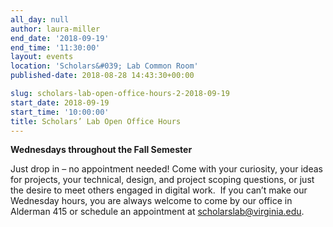 ```yaml
---
all_day: null
author: laura-miller
end_date: '2018-09-19'
end_time: '11:30:00'
layout: events
location: 'Scholars&#039; Lab Common Room'
published-date: 2018-08-28 14:43:30+00:00

slug: scholars-lab-open-office-hours-2-2018-09-19
start_date: 2018-09-19
start_time: '10:00:00'
title: Scholars’ Lab Open Office Hours
---
```


**Wednesdays throughout the Fall Semester**

Just drop in – no appointment needed! Come with your curiosity, your ideas for projects, your technical, design, and project scoping questions, or just the desire to meet others engaged in digital work.  If you can’t make our Wednesday hours, you are always welcome to come by our office in Alderman 415 or schedule an appointment at [scholarslab@virginia.edu](https://mail.google.com/mail/?view=cm&fs=1&tf=1&to=scholarslab@virginia.edu).
